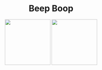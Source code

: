 <h1 align="center">
Beep Boop
</h1>
<p align= "center">
  <img height= "150" src="https://github-readme-stats.vercel.app/api?username=abrandec&theme=react&show_icons=true&include_all_commits=true" />
  <img height= "150" src="https://github-readme-stats.vercel.app/api/top-langs/?username=abrandec&theme=react&layout=compact" />
</p>
